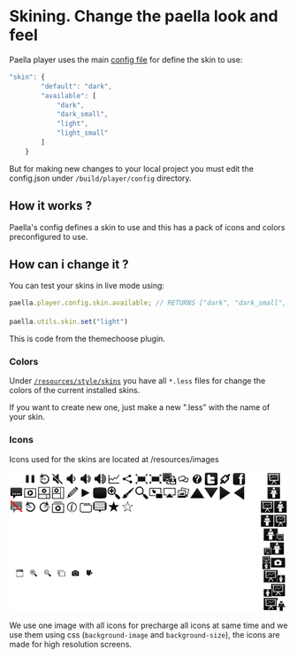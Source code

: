# Skining. Change the paella look and feel


Paella player uses the main [config file](configure.md) for define the skin to use:

````javascript
"skin": {
        "default": "dark",
        "available": [
            "dark",
            "dark_small",
            "light",
            "light_small"
        ]
    }
````

But for making new changes to your local project you must edit the config.json under `/build/player/config` directory.


## How it works ?

Paella's config defines a skin to use and this has a pack of icons and colors preconfigured to use. 

## How can i change it ?

You can test your skins in live mode using:

```javascript
paella.player.config.skin.available; // RETURNS ["dark", "dark_small", "light", "light_small"]

paella.utils.skin.set("light")
```

This is code from the themechoose plugin.

### Colors

Under [`/resources/style/skins`](../../resources/style/skins) you have all `*.less` files for change the colors of the current installed skins. 

If you want to create new one, just make a new ".less" with the name of your skin.

### Icons

Icons used for the skins are located at /resources/images

 ![](../../resources/images/paella_icons_dark.png)

We use one image with all icons for precharge all icons at same time and we use them using css (`background-image` and `background-size`), the icons are made for high resolution screens.
